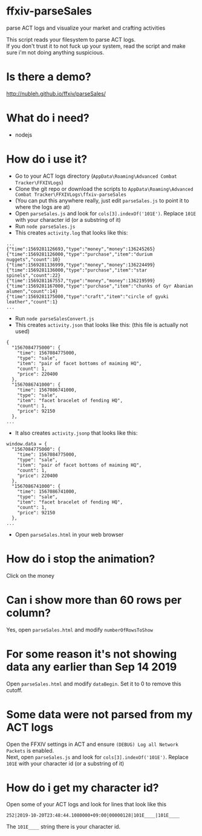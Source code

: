 # ffxiv-parseSales
parse ACT logs and visualize your market and crafting activities

This script reads your filesystem to parse ACT logs.  
If you don't trust it to not fuck up your system, read the script and make sure i'm not doing anything suspicious.

# Is there a demo?

http://nubleh.github.io/ffxiv/parseSales/

# What do i need?

- nodejs

# How do i use it?

- Go to your ACT logs directory (`AppData\Roaming\Advanced Combat Tracker\FFXIVLogs`)
- Clone the git repo or download the scripts to `AppData\Roaming\Advanced Combat Tracker\FFXIVLogs\ffxiv-parseSales`
- (You can put this anywhere really, just edit `parseSales.js` to point it to where the logs are at)
- Open `parseSales.js` and look for `cols[3].indexOf('101E')`. Replace `101E` with your character id (or a substring of it)
- Run `node parseSales.js`
- This creates `activity.log` that looks like this:

```
...
{"time":1569281126693,"type":"money","money":136245265}
{"time":1569281126000,"type":"purchase","item":"durium nuggets","count":10}
{"time":1569281136999,"type":"money","money":136224499}
{"time":1569281136000,"type":"purchase","item":"star spinels","count":22}
{"time":1569281167557,"type":"money","money":136219599}
{"time":1569281167000,"type":"purchase","item":"chunks of Gyr Abanian alumen","count":14}
{"time":1569281175000,"type":"craft","item":"circle of gyuki leather","count":1}
...
```

- Run `node parseSalesConvert.js`
- This creates `activity.json` that looks like this: (this file is actually not used)

```
{
  "1567084775000": {
    "time": 1567084775000,
    "type": "sale",
    "item": "pair of facet bottoms of maiming HQ",
    "count": 1,
    "price": 220400
  },
  "1567086741000": {
    "time": 1567086741000,
    "type": "sale",
    "item": "facet bracelet of fending HQ",
    "count": 1,
    "price": 92150
  },
...
```

- It also creates `activity.jsonp` that looks like this:

```
window.data = {
  "1567084775000": {
    "time": 1567084775000,
    "type": "sale",
    "item": "pair of facet bottoms of maiming HQ",
    "count": 1,
    "price": 220400
  },
  "1567086741000": {
    "time": 1567086741000,
    "type": "sale",
    "item": "facet bracelet of fending HQ",
    "count": 1,
    "price": 92150
  },
...
```

- Open `parseSales.html` in your web browser

# How do i stop the animation?

Click on the money

# Can i show more than 60 rows per column?

Yes, open `parseSales.html` and modify `numberOfRowsToShow`

# For some reason it's not showing data any earlier than Sep 14 2019

Open `parseSales.html` and modify `dataBegin`. Set it to 0 to remove this cutoff.

# Some data were not parsed from my ACT logs

Open the FFXIV settings in ACT and ensure `(DEBUG) Log all Network Packets` is enabled.  
Next, open `parseSales.js` and look for `cols[3].indexOf('101E')`. Replace `101E` with your character id (or a substring of it)

# How do i get my character id?

Open some of your ACT logs and look for lines that look like this

```
252|2019-10-20T23:48:44.1080000+09:00|00000128|101E____|101E____
```

The `101E____` string there is your character id.


